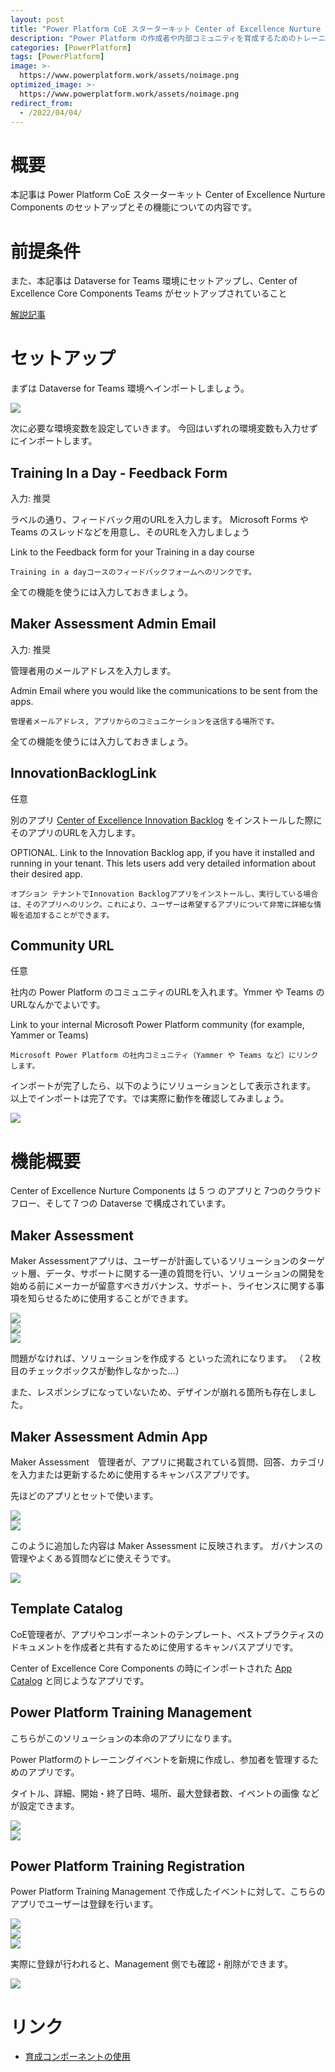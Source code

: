 ```yaml
---
layout: post
title: "Power Platform CoE スターターキット Center of Excellence Nurture Components について"
description: "Power Platform の作成者や内部コミュニティを育成するためのトレーニングなどを管理するためのソリューションです"
categories: [PowerPlatform]
tags: [PowerPlatform]
image: >-
  https://www.powerplatform.work/assets/noimage.png
optimized_image: >-
  https://www.powerplatform.work/assets/noimage.png
redirect_from:
  - /2022/04/04/
---
```


#  概要

本記事は Power Platform CoE スターターキット Center of Excellence Nurture Components のセットアップとその機能についての内容です。


# 前提条件

また、本記事は Dataverse for Teams 環境にセットアップし、Center of Excellence Core Components Teams がセットアップされていること

[解説記事](https://www.powerplatform.work/PowerPlatformCoE_CenterofExcellenceCoreComponentsTeams/)

# セットアップ

まずは Dataverse for Teams 環境へインポートしましょう。

<img src="/assets/blogpost/2022/040801.png"/><br/>

次に必要な環境変数を設定していきます。
今回はいずれの環境変数も入力せずにインポートします。

## Training In a Day - Feedback Form

入力: 推奨


ラベルの通り、フィードバック用のURLを入力します。 Microsoft Forms や Teams のスレッドなどを用意し、そのURLを入力しましょう

Link to the Feedback form for your Training in a day course

```
Training in a dayコースのフィードバックフォームへのリンクです。
```

全ての機能を使うには入力しておきましょう。

## Maker Assessment Admin Email

入力: 推奨

管理者用のメールアドレスを入力します。

Admin Email where you would like the communications to be sent from the apps.

```
管理者メールアドレス, アプリからのコミュニケーションを送信する場所です。
```

全ての機能を使うには入力しておきましょう。

## InnovationBacklogLink

任意

別のアプリ [Center of Excellence Innovation Backlog]() をインストールした際にそのアプリのURLを入力します。

OPTIONAL. Link to the Innovation Backlog app, if you have it installed and running in your tenant. This lets users add very detailed information about their desired app.

```
オプション テナントでInnovation Backlogアプリをインストールし、実行している場合は、そのアプリへのリンク。これにより、ユーザーは希望するアプリについて非常に詳細な情報を追加することができます。
```

## Community URL

任意

社内の Power Platform のコミュニティのURLを入れます。Ymmer や Teams のURLなんかでよいです。

Link to your internal Microsoft Power Platform community (for example, Yammer or Teams)

```
Microsoft Power Platform の社内コミュニティ（Yammer や Teams など）にリンクします。
```


インポートが完了したら、以下のようにソリューションとして表示されます。
以上でインポートは完了です。では実際に動作を確認してみましょう。

<img src="/assets/blogpost/2022/040802.png"/><br/>

# 機能概要

Center of Excellence Nurture Components は 5 つ のアプリと 7つのクラウドフロー、そして７つの Dataverse で構成されています。


## Maker Assessment

Maker Assessmentアプリは、ユーザーが計画しているソリューションのターゲット層、データ、サポートに関する一連の質問を行い、ソリューションの開発を始める前にメーカーが留意すべきガバナンス、サポート、ライセンスに関する事項を知らせるために使用することができます。


<img src="/assets/blogpost/2022/040803.png"/><br/>
<img src="/assets/blogpost/2022/040804.png"/><br/>
<img src="/assets/blogpost/2022/040805.png"/><br/>

問題がなければ、ソリューションを作成する といった流れになります。
（２枚目のチェックボックスが動作しなかった...）

また、レスポンシブになっていないため、デザインが崩れる箇所も存在しました。


## Maker Assessment Admin App

Maker Assessment　管理者が、アプリに掲載されている質問、回答、カテゴリを入力または更新するために使用するキャンバスアプリです。

先ほどのアプリとセットで使います。

<img src="/assets/blogpost/2022/040806.png"/><br/>
<img src="/assets/blogpost/2022/040807.png"/><br/>

このように追加した内容は Maker Assessment に反映されます。
ガバナンスの管理やよくある質問などに使えそうです。

<img src="/assets/blogpost/2022/040808.png"/><br/>

## Template Catalog

CoE管理者が、アプリやコンポーネントのテンプレート、ベストプラクティスのドキュメントを作成者と共有するために使用するキャンバスアプリです。

Center of Excellence Core Components の時にインポートされた [App Catalog](https://www.powerplatform.work/PowerPlatformCoE_CenterofExcellenceCoreComponentsTeams/#app-catalog) と同じようなアプリです。

## Power Platform Training Management

こちらがこのソリューションの本命のアプリになります。

Power Platformのトレーニングイベントを新規に作成し、参加者を管理するためのアプリです。

タイトル、詳細、開始・終了日時、場所、最大登録者数、イベントの画像 などが設定できます。

<img src="/assets/blogpost/2022/040809.png"/><br/>
<img src="/assets/blogpost/2022/040810.png"/><br/>

## Power Platform Training Registration

Power Platform Training Management で作成したイベントに対して、こちらのアプリでユーザーは登録を行います。


<img src="/assets/blogpost/2022/040811.png"/><br/>
<img src="/assets/blogpost/2022/040812.png"/><br/>
<img src="/assets/blogpost/2022/040813.png"/><br/>


実際に登録が行われると、Management 側でも確認・削除ができます。

<img src="/assets/blogpost/2022/040814.png"/><br/>



# リンク

- [育成コンポーネントの使用](https://docs.microsoft.com/ja-jp/power-platform/guidance/coe/nurture-components)
